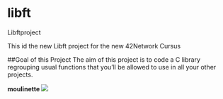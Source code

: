 # libft
Libftproject

This id the new Libft project for the new 42Network Cursus 

##Goal of this Project
The aim of this project is to code a C library regrouping usual functions that you’ll be allowed
to use in all your other projects.


<strong>moulinette </strong>
<img src="https://l.top4top.io/p_1488omd7r1.png">

